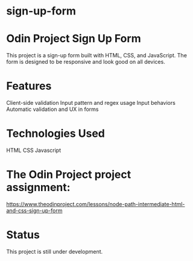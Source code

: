 # sign-up-form

# Odin Project Sign Up Form

This project is a sign-up form built with HTML, CSS, and JavaScript. The form is designed to be responsive and look good on all devices.

# Features

Client-side validation
Input pattern and regex usage
Input behaviors
Automatic validation and UX in forms

# Technologies Used

HTML
CSS
Javascript

# The Odin Project project assignment:

https://www.theodinproject.com/lessons/node-path-intermediate-html-and-css-sign-up-form

# Status

This project is still under development.
